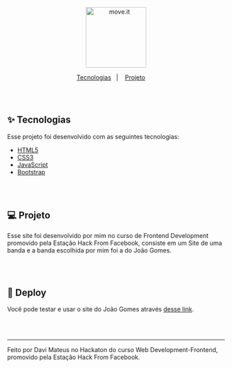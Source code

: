 <div align="center">
  <img alt="move.it" title="move.it" src="https://user-images.githubusercontent.com/66326378/129458637-fd17ed99-225f-4d25-871b-4fa402ce11e2.png" height=140px weight=140px />
  <p align="center">
  <a href="#-tecnologias">Tecnologias</a>&nbsp;&nbsp;&nbsp;|&nbsp;&nbsp;&nbsp;
  <a href="#-projeto">Projeto</a>&nbsp;&nbsp;&nbsp;&nbsp;&nbsp;&nbsp;
</p>
</div>

<br><br>

## ✨ Tecnologias

Esse projeto foi desenvolvido com as seguintes tecnologias:

- [HTML5](https://www.devmedia.com.br/o-que-e-o-html5/25820)
- [CSS3](https://www.w3schools.com/css/)
- [JavaScript](https://developer.mozilla.org/pt-BR/docs/Web/JavaScript)
- [Bootstrap](https://getbootstrap.com)

<br><br>

## 💻 Projeto

Esse site foi desenvolvido por mim no curso de Frontend Development promovido pela Estação Hack From Facebook, consiste em um Site de uma banda e a banda escolhida por mim foi a do João Gomes.

<br><br>

## 🚀 Deploy

Você pode testar e usar o site do João Gomes através [desse link](https://site-banda-jg.vercel.app).

<br><br>

---

Feito por Davi Mateus no Hackaton do curso Web Development-Frontend, promovido pela Estação Hack From Facebook.
